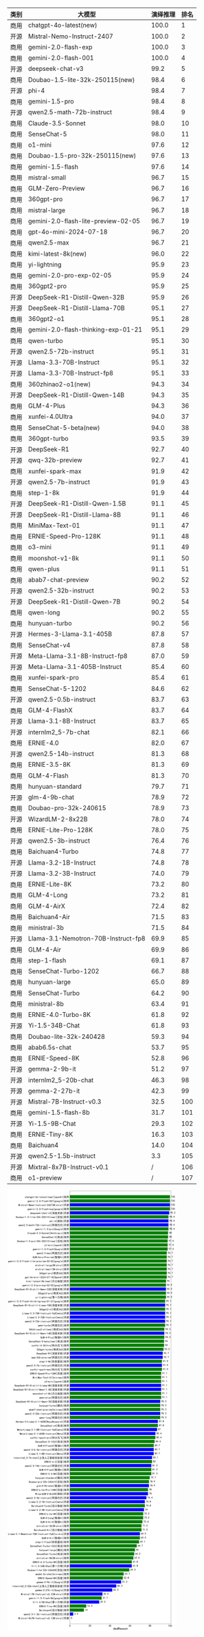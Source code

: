 
| 类别 | 大模型                         | 演绎推理 | 排名 |
|-----|------------------------------|---------|----|
|商用|chatgpt-4o-latest(new)|100.0|1|
|开源|Mistral-Nemo-Instruct-2407|100.0|2|
|商用|gemini-2.0-flash-exp|100.0|3|
|商用|gemini-2.0-flash-001|100.0|4|
|开源|deepseek-chat-v3|99.2|5|
|商用|Doubao-1.5-lite-32k-250115(new)|98.4|6|
|开源|phi-4|98.4|7|
|商用|gemini-1.5-pro|98.4|8|
|开源|qwen2.5-math-72b-instruct|98.4|9|
|商用|Claude-3.5-Sonnet|98.0|10|
|商用|SenseChat-5|98.0|11|
|商用|o1-mini|97.6|12|
|商用|Doubao-1.5-pro-32k-250115(new)|97.6|13|
|商用|gemini-1.5-flash|97.6|14|
|商用|mistral-small|96.7|15|
|商用|GLM-Zero-Preview|96.7|16|
|商用|360gpt-pro|96.7|17|
|商用|mistral-large|96.7|18|
|商用|gemini-2.0-flash-lite-preview-02-05|96.7|19|
|商用|gpt-4o-mini-2024-07-18|96.7|20|
|商用|qwen2.5-max|96.7|21|
|商用|kimi-latest-8k(new)|96.0|22|
|商用|yi-lightning|95.9|23|
|商用|gemini-2.0-pro-exp-02-05|95.9|24|
|商用|360gpt2-pro|95.9|25|
|开源|DeepSeek-R1-Distill-Qwen-32B|95.9|26|
|开源|DeepSeek-R1-Distill-Llama-70B|95.1|27|
|商用|360gpt2-o1|95.1|28|
|商用|gemini-2.0-flash-thinking-exp-01-21|95.1|29|
|商用|qwen-turbo|95.1|30|
|开源|qwen2.5-72b-instruct|95.1|31|
|开源|Llama-3.3-70B-Instruct|95.1|32|
|开源|Llama-3.3-70B-Instruct-fp8|95.1|33|
|商用|360zhinao2-o1(new)|94.3|34|
|开源|DeepSeek-R1-Distill-Qwen-14B|94.3|35|
|商用|GLM-4-Plus|94.3|36|
|商用|xunfei-4.0Ultra|94.0|37|
|商用|SenseChat-5-beta(new)|94.0|38|
|商用|360gpt-turbo|93.5|39|
|开源|DeepSeek-R1|92.7|40|
|开源|qwq-32b-preview|92.7|41|
|商用|xunfei-spark-max|91.9|42|
|开源|qwen2.5-7b-instruct|91.9|43|
|商用|step-1-8k|91.9|44|
|开源|DeepSeek-R1-Distill-Qwen-1.5B|91.1|45|
|开源|DeepSeek-R1-Distill-Llama-8B|91.1|46|
|商用|MiniMax-Text-01|91.1|47|
|商用|ERNIE-Speed-Pro-128K|91.1|48|
|商用|o3-mini|91.1|49|
|商用|moonshot-v1-8k|91.1|50|
|商用|qwen-plus|91.1|51|
|商用|abab7-chat-preview|90.2|52|
|开源|qwen2.5-32b-instruct|90.2|53|
|开源|DeepSeek-R1-Distill-Qwen-7B|90.2|54|
|商用|qwen-long|90.2|55|
|商用|hunyuan-turbo|90.2|56|
|开源|Hermes-3-Llama-3.1-405B|87.8|57|
|商用|SenseChat-v4|87.8|58|
|开源|Meta-Llama-3.1-8B-Instruct-fp8|87.0|59|
|开源|Meta-Llama-3.1-405B-Instruct|85.4|60|
|商用|xunfei-spark-pro|85.4|61|
|商用|SenseChat-5-1202|84.6|62|
|开源|qwen2.5-0.5b-instruct|83.7|63|
|商用|GLM-4-FlashX|83.7|64|
|开源|Llama-3.1-8B-Instruct|83.7|65|
|开源|internlm2_5-7b-chat|82.1|66|
|商用|ERNIE-4.0|82.0|67|
|开源|qwen2.5-14b-instruct|81.3|68|
|商用|ERNIE-3.5-8K|81.3|69|
|商用|GLM-4-Flash|81.3|70|
|商用|hunyuan-standard|79.7|71|
|开源|glm-4-9b-chat|78.9|72|
|商用|Doubao-pro-32k-240615|78.9|73|
|开源|WizardLM-2-8x22B|78.0|74|
|商用|ERNIE-Lite-Pro-128K|78.0|75|
|开源|qwen2.5-3b-instruct|76.4|76|
|商用|Baichuan4-Turbo|74.8|77|
|开源|Llama-3.2-1B-Instruct|74.8|78|
|开源|Llama-3.2-3B-Instruct|74.0|79|
|商用|ERNIE-Lite-8K|73.2|80|
|商用|GLM-4-Long|73.2|81|
|商用|GLM-4-AirX|72.4|82|
|商用|Baichuan4-Air|71.5|83|
|商用|ministral-3b|71.5|84|
|开源|Llama-3.1-Nemotron-70B-Instruct-fp8|69.9|85|
|商用|GLM-4-Air|69.9|86|
|商用|step-1-flash|69.1|87|
|商用|SenseChat-Turbo-1202|66.7|88|
|商用|hunyuan-large|65.0|89|
|商用|SenseChat-Turbo|64.2|90|
|商用|ministral-8b|63.4|91|
|商用|ERNIE-4.0-Turbo-8K|61.8|92|
|开源|Yi-1.5-34B-Chat|61.8|93|
|商用|Doubao-lite-32k-240428|59.3|94|
|商用|abab6.5s-chat|53.7|95|
|商用|ERNIE-Speed-8K|52.8|96|
|开源|gemma-2-9b-it|51.2|97|
|开源|internlm2_5-20b-chat|46.3|98|
|开源|gemma-2-27b-it|42.3|99|
|开源|Mistral-7B-Instruct-v0.3|32.5|100|
|商用|gemini-1.5-flash-8b|31.7|101|
|开源|Yi-1.5-9B-Chat|29.3|102|
|商用|ERNIE-Tiny-8K|16.3|103|
|商用|Baichuan4|14.0|104|
|开源|qwen2.5-1.5b-instruct|3.3|105|
|开源|Mixtral-8x7B-Instruct-v0.1|/|106|
|商用|o1-preview|/|107|


![lin](../pic/dedReason.png)

